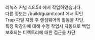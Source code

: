 
리눅스 커널 4.8.54 에서 작업하였습니다.<br>
다른 정보는 /build/guard.conf 에서 확인<br>
Trap 파일 지정 후 랜섬웨어의 활동을 차단.<br>
특정 확장자에 대해 수정 작업시 자동으로 백업<br>
보호되는 디렉토리에 대한 접근을 차단

